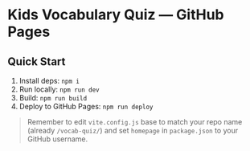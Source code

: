 # Kids Vocabulary Quiz — GitHub Pages

## Quick Start
1. Install deps: `npm i`
2. Run locally: `npm run dev`
3. Build: `npm run build`
4. Deploy to GitHub Pages: `npm run deploy`

> Remember to edit `vite.config.js` base to match your repo name (already `/vocab-quiz/`) and set `homepage` in `package.json` to your GitHub username.
